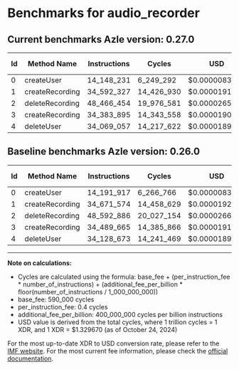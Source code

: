 # Benchmarks for audio_recorder

## Current benchmarks Azle version: 0.27.0

| Id  | Method Name     | Instructions | Cycles     | USD           | USD/Million Calls | Change                              |
| --- | --------------- | ------------ | ---------- | ------------- | ----------------- | ----------------------------------- |
| 0   | createUser      | 14_148_231   | 6_249_292  | $0.0000083095 | $8.30             | <font color="green">-43_686</font>  |
| 1   | createRecording | 34_592_327   | 14_426_930 | $0.0000191831 | $19.18            | <font color="green">-79_247</font>  |
| 2   | deleteRecording | 48_466_454   | 19_976_581 | $0.0000265623 | $26.56            | <font color="green">-126_432</font> |
| 3   | createRecording | 34_383_895   | 14_343_558 | $0.0000190722 | $19.07            | <font color="green">-105_770</font> |
| 4   | deleteUser      | 34_069_057   | 14_217_622 | $0.0000189047 | $18.90            | <font color="green">-59_616</font>  |

## Baseline benchmarks Azle version: 0.26.0

| Id  | Method Name     | Instructions | Cycles     | USD           | USD/Million Calls |
| --- | --------------- | ------------ | ---------- | ------------- | ----------------- |
| 0   | createUser      | 14_191_917   | 6_266_766  | $0.0000083327 | $8.33             |
| 1   | createRecording | 34_671_574   | 14_458_629 | $0.0000192252 | $19.22            |
| 2   | deleteRecording | 48_592_886   | 20_027_154 | $0.0000266295 | $26.62            |
| 3   | createRecording | 34_489_665   | 14_385_866 | $0.0000191285 | $19.12            |
| 4   | deleteUser      | 34_128_673   | 14_241_469 | $0.0000189365 | $18.93            |

---

**Note on calculations:**

- Cycles are calculated using the formula: base_fee + (per_instruction_fee \* number_of_instructions) + (additional_fee_per_billion \* floor(number_of_instructions / 1_000_000_000))
- base_fee: 590_000 cycles
- per_instruction_fee: 0.4 cycles
- additional_fee_per_billion: 400_000_000 cycles per billion instructions
- USD value is derived from the total cycles, where 1 trillion cycles = 1 XDR, and 1 XDR = $1.329670 (as of October 24, 2024)

For the most up-to-date XDR to USD conversion rate, please refer to the [IMF website](https://www.imf.org/external/np/fin/data/rms_sdrv.aspx).
For the most current fee information, please check the [official documentation](https://internetcomputer.org/docs/current/developer-docs/gas-cost#execution).
